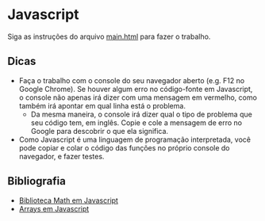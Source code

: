 # Javascript

Siga as instruções do arquivo [main.html](main.html) para fazer o trabalho.

## Dicas

* Faça o trabalho com o console do seu navegador aberto (e.g. F12 no Google Chrome). Se houver algum erro no código-fonte
  em Javascript, o console não apenas irá dizer com uma mensagem em vermelho, como também irá apontar em qual linha está
  o problema.
  * Da mesma maneira, o console irá dizer qual o tipo de problema que seu código tem, em inglês. Copie e cole a mensagem
    de erro no Google para descobrir o que ela significa.
* Como Javascript é uma linguagem de programação interpretada, você pode copiar e colar o código das funções no próprio 
  console do navegador, e fazer testes.

## Bibliografia

* [Biblioteca Math em Javascript](https://developer.mozilla.org/pt-BR/docs/Web/JavaScript/Reference/Global_Objects/Math)
* [Arrays em Javascript](https://developer.mozilla.org/pt-BR/docs/Web/JavaScript/Reference/Global_Objects/Array)
